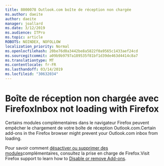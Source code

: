 ```yaml
---
title: 8000078 Outlook.com boîte de réception non chargée
ms.author: daeite
author: daeite
manager: joallard
ms.date: 3/12/2019
ms.audience: ITPro
ms.topic: article
ROBOTS: NOINDEX, NOFOLLOW
localization_priority: Normal
ms.openlocfilehash: 20be76d0a3442be8a5822f0a9565c1433aef24cd
ms.sourcegitcommit: a09b9b9797a189535f81bf1d39de463d4414c8a7
ms.translationtype: MT
ms.contentlocale: fr-FR
ms.lasthandoff: 03/14/2019
ms.locfileid: "30632034"
---
```

# <a name="inbox-not-loading-with-firefox"></a><span data-ttu-id="4f815-102">Boîte de réception non chargée avec Firefox</span><span class="sxs-lookup"><span data-stu-id="4f815-102">Inbox not loading with Firefox</span></span>

<span data-ttu-id="4f815-103">Certains modules complémentaires dans le navigateur Firefox peuvent empêcher le chargement de votre boîte de réception Outlook.com.</span><span class="sxs-lookup"><span data-stu-id="4f815-103">Certain add-ons in the Firefox browser might prevent your Outlook.com inbox from loading.</span></span>
  
<span data-ttu-id="4f815-104">Pour savoir comment [désactiver ou supprimer des modules](https://support.mozilla.org/kb/disable-or-remove-add-ons)complémentaires, consultez la prise en charge de Firefox.</span><span class="sxs-lookup"><span data-stu-id="4f815-104">Visit Firefox support to learn how to [Disable or remove Add-ons](https://support.mozilla.org/kb/disable-or-remove-add-ons).</span></span>

